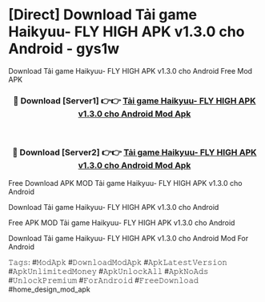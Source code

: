 # [Direct] Download Tải game Haikyuu- FLY HIGH APK v1.3.0 cho Android - gys1w
Download Tải game Haikyuu- FLY HIGH APK v1.3.0 cho Android Free Mod APK

<div align="center">
<h3>🔴 Download [Server1] 👉👉 <a href="https://apk-comot.site?title=Tải_game_Haikyuu-_FLY_HIGH_APK_v1.3.0_cho_Android">Tải game Haikyuu- FLY HIGH APK v1.3.0 cho Android Mod Apk</a></h3><br>

<h3>🔴 Download [Server2] 👉👉 <a href="https://apk-comot.site?title=Tải_game_Haikyuu-_FLY_HIGH_APK_v1.3.0_cho_Android">Tải game Haikyuu- FLY HIGH APK v1.3.0 cho Android Mod Apk</a></h3>
</div>


Free Download APK MOD Tải game Haikyuu- FLY HIGH APK v1.3.0 cho Android

Download Tải game Haikyuu- FLY HIGH APK v1.3.0 cho Android 

Free APK MOD Tải game Haikyuu- FLY HIGH APK v1.3.0 cho Android 

Download Tải game Haikyuu- FLY HIGH APK v1.3.0 cho Android Mod For Android

𝚃𝚊𝚐𝚜: #𝙼𝚘𝚍𝙰𝚙𝚔 #𝙳𝚘𝚠𝚗𝚕𝚘𝚊𝚍𝙼𝚘𝚍𝙰𝚙𝚔 #𝙰𝚙𝚔𝙻𝚊𝚝𝚎𝚜𝚝𝚅𝚎𝚛𝚜𝚒𝚘𝚗 #𝙰𝚙𝚔𝚄𝚗𝚕𝚒𝚖𝚒𝚝𝚎𝚍𝙼𝚘𝚗𝚎𝚢 #𝙰𝚙𝚔𝚄𝚗𝚕𝚘𝚌𝚔𝙰𝚕𝚕 #𝙰𝚙𝚔𝙽𝚘𝙰𝚍𝚜 #𝚄𝚗𝚕𝚘𝚌𝚔𝙿𝚛𝚎𝚖𝚒𝚞𝚖 #𝙵𝚘𝚛𝙰𝚗𝚍𝚛𝚘𝚒𝚍 #𝙵𝚛𝚎𝚎𝙳𝚘𝚠𝚗𝚕𝚘𝚊𝚍 #home_design_mod_apk